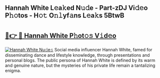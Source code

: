 ## Hannah White L𝚎a𝚔ed N𝚞𝚍e - Part-zDJ Vi𝚍𝚎o P𝚑𝚘tos - H𝚘𝚝 O𝚗𝚕yf𝚊ns L𝚎a𝚔s 5BtwB

# <h2><a href="http://kf12oa1.oniu.top/?m=Hannah+White">🔗👉 🔴 Hannah White P𝚑ot𝚘𝚜 V𝚒d𝚎o</a></h2>

[![Hannah White Nu𝚍e𝚜](https://i.imgur.com/0qMVB7G.gif)](http://kf12oa1.oniu.top/?m=Hannah+White)
Social media influencer Hannah White, famed for disseminating dance and lifestyle knowledge, through presentations and personal blogs. The public persona of Hannah White is defined by its warm and genuine nature, but the mysteries of his private life remain a tantalizing enigma.  

